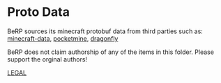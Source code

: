 # Proto Data

BeRP sources its minecraft protobuf data from third parties such as: [minecraft-data](https://github.com/PrismarineJS/minecraft-data), [pocketmine](https://github.com/pmmp/PocketMine-MP), [dragonfly](https://github.com/df-mc/dragonfly)

BeRP does not claim authorship of any of the items in this folder. Please support the orginal authors!

[LEGAL](./LEGAL.md)

